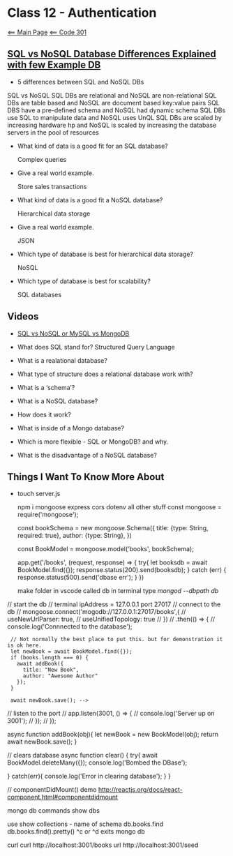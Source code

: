 # Class 12 - Authentication

[<== Main Page](../README.md)
[<== Code 301](../code301/code301.md)

## [SQL vs NoSQL Database Differences Explained with few Example DB](https://www.thegeekstuff.com/2014/01/sql-vs-nosql-db/?utm_source=tuicool)

- 5 differences between SQL and NoSQL DBs

SQL vs NoSQL
  SQL DBs are relational and NoSQL are non-relational
  SQL DBs are table based and NoSQL are document based key:value pairs
  SQL DBS have a pre-defined schema and NoSQL had dynamic schema
  SQL DBs use SQL to manipulate data and NoSQL uses UnQL
  SQL DBs are scaled by increasing hardware hp and NoSQL is scaled by increasing the database servers in the pool of resources

- What kind of data is a good fit for an SQL database?

  Complex queries

- Give a real world example.

  Store sales transactions

- What kind of data is a good fit a NoSQL database?

  Hierarchical data storage

- Give a real world example.

  JSON

- Which type of database is best for hierarchical data storage?

  NoSQL

- Which type of database is best for scalability?

  SQL databases

## Videos 

- [SQL vs NoSQL or MySQL vs MongoDB](https://www.youtube.com/watch?v=ZS_kXvOeQ5Y)

- What does SQL stand for? Structured Query Language

- What is a realational database?

- What type of structure does a relational database work with?

- What is a ‘schema’?

- What is a NoSQL database?

- How does it work?

- What is inside of a Mongo database?

- Which is more flexible - SQL or MongoDB? and why.

- What is the disadvantage of a NoSQL database?

## Things I Want To Know More About

- touch server.js

  npm i mongoose express cors dotenv
  all other stuff
  const mongoose = require('mongoose');

  const bookSchema = new mongoose.Schema({
    title: {type: String, required: true},
    author: {type: String},
  })

  const BookModel = mongoose.model('books', bookSchema);

  app.get('/books', (request, response) => {
    try{
      let booksdb = await BookModel.find({});
      response.status(200).send(booksdb);
    }
    catch (err) {
      response.status(500).send('dbase err');
    }
  })

  make folder in vscode called db
  in terminal type
  *mongod --dbpath db*




// start the db
// terminal ipAddress = 127.0.0.1 port 27017
// connect to the db
// mongoose.connect('mogodb://127.0.0.1:27017/books',{
//   useNewUrlParser: true,
//   useUnifiedTopology: true
// })
// .then(() => {
//   console.log('Connnected to the database');
     
     // Not normally the best place to put this. but for demonstration it is ok here.
     let newBook = await BookModel.find({});
     if (books.length === 0) {
       await addBook({
         title: "New Book",
         author: "Awesome Author"
       });
     }  

     await newBook.save(); -->

// listen to the port
//   app.listen(3001, () => {
//     console.log('Server up on 3001');
//   });
// });

async function addBook(obj){
  let newBook = new BookModel(obj);
  return await newBook.save();
}

// clears database
async function clear() {
  try{
    await BookModel.deleteMany({});
    console.log('Bombed the DBase');

  }
  catch(err){
    console.log('Error in clearing database');
  }
}

// componentDidMount() demo
http://reactjs.org/docs/react-component.html#componentdidmount





mongo db commands
show dbs

use <database>
show collections - name of schema
db.books.find
db.books.find().pretty()
^c or ^d exits mongo db

curl <server address>
curl http://localhost:3001/books
url http://localhost:3001/seed
